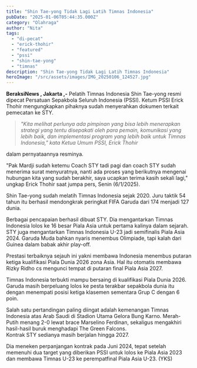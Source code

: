 ```yaml
---
title: "Shin Tae-yong Tidak Lagi Latih Timnas Indonesia"
pubDate: "2025-01-06T05:44:35.000Z"
category: "Olahraga"
author: "Nita"
tags: 
  - "di-pecat"
  - "erick-thohir"
  - "featured"
  - "pssi"
  - "shin-tae-yong"
  - "timnas"
description: "Shin Tae-yong Tidak Lagi Latih Timnas Indonesia"
heroImage: "/src/assets/images/IMG_20250106_124527.jpg"
---
```


**BeraksiNews , Jakarta ,-** Pelatih Timnas Indonesia Shin Tae-yong resmi dipecat Persatuan Sepakbola Seluruh Indonesia (PSSI). Ketum PSSI Erick Thohir mengungkapkan pihaknya sudah menyerahkan dokumen terkait pemecatan ke STY.

> _"Kita melihat perlunya ada pimpinan yang bisa lebih menerapkan strategi yang tentu disepakati oleh para pemain, komunikasi yang lebih baik, dan implementasi program yang lebih baik untuk Timnas Indonesia," kata Ketua Umum PSSI, Erick Thohir_

dalam pernyataannya resminya.

"Pak Mardji sudah ketemu Coach STY tadi pagi dan coach STY sudah menerima surat menyuratnya, nanti ada proses yang berikutnya mengenai hubungan kita yang sudah berakhir, saya ucapkan terima kasih sekali lagi," ungkap Erick Thohir saat jumpa pers, Senin (6/1/2025).

Shin Tae-yong sudah melatih Timnas Indonesia sejak 2020. Juru taktik 54 tahun itu berhasil mendongkrak peringkat FIFA Garuda dari 174 menjadi 127 dunia.

Berbagai pencapaian berhasil dibuat STY. Dia mengantarkan Timnas Indonesia lolos ke 16 besar Piala Asia untuk pertama kalinya dalam sejarah.  
STY juga mengantarkan Timnas Indonesia U-23 jadi semifinalis Piala Asia 2024. Garuda Muda bahkan nyaris menembus Olimpiade, tapi kalah dari Guinea dalam babak akhir play-off.

Prestasi terbaiknya sejauh ini yakni membawa Indonesia menembus putaran ketiga kualifikasi Piala Dunia 2026 zona Asia. Hal itu otomatis membawa Rizky Ridho cs mengunci tempat di putaran final Piala Asia 2027.

Timnas Indonesia terbukti mampu bersaing di kualifikasi Piala Dunia 2026. Garuda masih berpeluang lolos ke pesta terakbar sepakbola dunia itu dengan menempati posisi ketiga klasemen sementara Grup C dengan 6 poin.

Salah satu pertandingan paling diingat adalah kemenangan Timnas Indonesia atas Arab Saudi di Stadion Utama Gelora Bung Karno. Merah-Putih menang 2-0 lewat brace Marselino Ferdinan, sekaligus mengakhiri hasil-hasil buruk menghadapi The Green Falcons.  
Kontrak STY sedianya masih berjalan hingga 2027.

Dia meneken perpanjangan kontrak pada Juni 2024, tepat setelah memenuhi dua target yang diberikan PSSI untuk lolos ke Piala Asia 2023 dan membawa Timnas U-23 ke perempatfinal Piala Asia U-23. 
(YKS)
